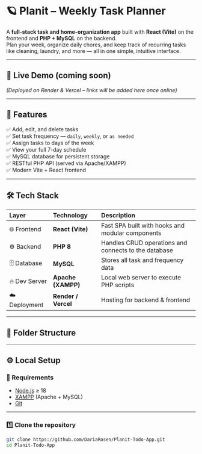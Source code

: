 # 🪐 Planit – Weekly Task Planner

A **full-stack task and home-organization app** built with **React (Vite)** on the frontend and **PHP + MySQL** on the backend.  
Plan your week, organize daily chores, and keep track of recurring tasks like cleaning, laundry, and more — all in one simple, intuitive interface.

---

## 🚀 Live Demo (coming soon)
*(Deployed on Render & Vercel – links will be added here once online)*

---

## 🧩 Features

✅ Add, edit, and delete tasks  
✅ Set task frequency — `daily`, `weekly`, or `as needed`  
✅ Assign tasks to days of the week  
✅ View your full 7-day schedule  
✅ MySQL database for persistent storage  
✅ RESTful PHP API (served via Apache/XAMPP)  
✅ Modern Vite + React frontend

---

## 🛠️ Tech Stack

| Layer | Technology | Description |
|:------|:------------|:-------------|
| 🌐 Frontend | **React (Vite)** | Fast SPA built with hooks and modular components |
| ⚙️ Backend | **PHP 8** | Handles CRUD operations and connects to the database |
| 🗄️ Database | **MySQL** | Stores all task and frequency data |
| 🔥 Dev Server | **Apache (XAMPP)** | Local web server to execute PHP scripts |
| ☁️ Deployment | **Render / Vercel** | Hosting for backend & frontend |

---

## 📂 Folder Structure



---

## ⚙️ Local Setup

### 🧩 Requirements
- [Node.js](https://nodejs.org/) ≥ 18  
- [XAMPP](https://www.apachefriends.org/) (Apache + MySQL)  
- [Git](https://git-scm.com/)

---

### 1️⃣ Clone the repository
```bash
git clone https://github.com/DariaRosen/Planit-Todo-App.git
cd Planit-Todo-App
